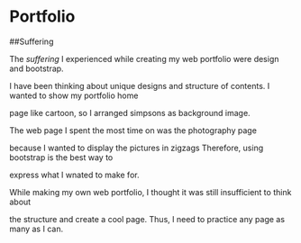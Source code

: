 # Portfolio


##Suffering

The _suffering_ I experienced while creating my web portfolio were design and bootstrap.

I have been thinking about unique designs and structure of contents. I wanted to show my portfolio home

page like cartoon, so I arranged simpsons as background image. 

The web page I spent the most time on was the photography page 

because I wanted to display the pictures in zigzags Therefore, using bootstrap is the best way to 

express what I wnated to make for.

While making my own web portfolio, I thought it was still insufficient to think about 

the structure and create a cool page. Thus, I need to practice any page as many as I can.
